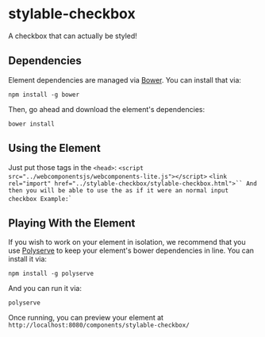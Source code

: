 # stylable-checkbox

A checkbox that can actually be styled!


## Dependencies

Element dependencies are managed via [Bower](http://bower.io/). You can
install that via:

    npm install -g bower

Then, go ahead and download the element's dependencies:

    bower install


## Using the Element

Just put those tags in the `<head>`:
`<script src="../webcomponentsjs/webcomponents-lite.js"></script>`
`<link rel="import" href="../stylable-checkbox/stylable-checkbox.html">``
And then you will be able to use the `<stylable checkbox>` as if it were an normal input checkbox
Example: `<stylable-checkbox name="formInputName" value="someValue" checked></stylable-checkbox>`


## Playing With the Element

If you wish to work on your element in isolation, we recommend that you use
[Polyserve](https://github.com/PolymerLabs/polyserve) to keep your element's
bower dependencies in line. You can install it via:

    npm install -g polyserve

And you can run it via:

    polyserve

Once running, you can preview your element at
`http://localhost:8080/components/stylable-checkbox/`
